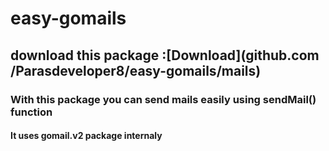 # easy-gomails
## download this package :[Download](github.com /Parasdeveloper8/easy-gomails/mails)
### With this package you can send mails easily using sendMail() function 
#### It uses gomail.v2 package internaly
